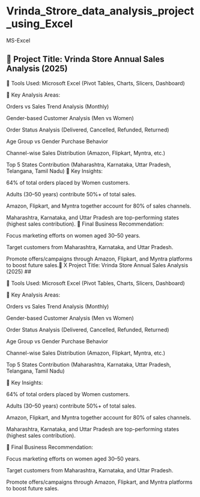 # Vrinda_Strore_data_analysis_project_using_Excel
MS-Excel

## 🔹 Project Title: Vrinda Store Annual Sales Analysis (2025) ##
🔹 Tools Used: Microsoft Excel (Pivot Tables, Charts, Slicers, Dashboard)

🔹 Key Analysis Areas:

Orders vs Sales Trend Analysis (Monthly)

Gender-based Customer Analysis (Men vs Women)

Order Status Analysis (Delivered, Cancelled, Refunded, Returned)

Age Group vs Gender Purchase Behavior

Channel-wise Sales Distribution (Amazon, Flipkart, Myntra, etc.)

Top 5 States Contribution (Maharashtra, Karnataka, Uttar Pradesh, Telangana, Tamil Nadu)
🔹 Key Insights:

64% of total orders placed by Women customers.

Adults (30–50 years) contribute 50%+ of total sales.

Amazon, Flipkart, and Myntra together account for 80% of sales channels.

Maharashtra, Karnataka, and Uttar Pradesh are top-performing states (highest sales contribution).
🔹 Final Business Recommendation:

Focus marketing efforts on women aged 30–50 years.

Target customers from Maharashtra, Karnataka, and Uttar Pradesh.

Promote offers/campaigns through Amazon, Flipkart, and Myntra platforms to boost future sales.🔹 X Project Title: Vrinda Store Annual Sales Analysis (2025) ## 

🔹 Tools Used: Microsoft Excel (Pivot Tables, Charts, Slicers, Dashboard)

🔹 Key Analysis Areas:

Orders vs Sales Trend Analysis (Monthly)

Gender-based Customer Analysis (Men vs Women)

Order Status Analysis (Delivered, Cancelled, Refunded, Returned)

Age Group vs Gender Purchase Behavior

Channel-wise Sales Distribution (Amazon, Flipkart, Myntra, etc.)

Top 5 States Contribution (Maharashtra, Karnataka, Uttar Pradesh, Telangana, Tamil Nadu)

🔹 Key Insights:

64% of total orders placed by Women customers.

Adults (30–50 years) contribute 50%+ of total sales.

Amazon, Flipkart, and Myntra together account for 80% of sales channels.

Maharashtra, Karnataka, and Uttar Pradesh are top-performing states (highest sales contribution).

🔹 Final Business Recommendation:

Focus marketing efforts on women aged 30–50 years.

Target customers from Maharashtra, Karnataka, and Uttar Pradesh.

Promote offers/campaigns through Amazon, Flipkart, and Myntra platforms to boost future sales.
